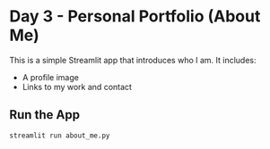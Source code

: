 # Day 3 - Personal Portfolio (About Me)

This is a simple Streamlit app that introduces who I am. It includes:
- A profile image
- Links to my work and contact

## Run the App

```bash
streamlit run about_me.py
